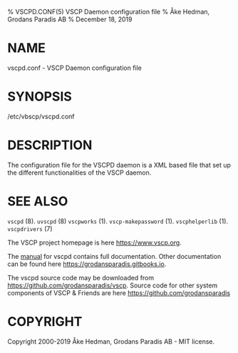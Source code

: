 % VSCPD.CONF(5) VSCP Daemon configuration file
% Åke Hedman, Grodans Paradis AB
% December 18, 2019

# NAME

vscpd.conf - VSCP Daemon configuration file

# SYNOPSIS

/etc/vbscp/vscpd.conf

# DESCRIPTION
The configuration file for the VSCPD daemon is a XML based file that set up the different functionalities of the VSCP daemon.

# SEE ALSO

`vscpd` (8).
`uvscpd` (8)
`vscpworks` (1).
`vscp-makepassword` (1).
`vscphelperlib` (1).
`vscpdrivers` (7)

The VSCP project homepage is here <https://www.vscp.org>.

The [manual](https://grodansparadis.gitbooks.io/the-vscp-daemon) for vscpd contains full documentation. Other documentation can be found here <https://grodansparadis.gitbooks.io>.

The vscpd source code may be downloaded from <https://github.com/grodansparadis/vscp>. Source code for other system components of VSCP & Friends are here <https://github.com/grodansparadis>

# COPYRIGHT
Copyright 2000-2019 Åke Hedman, Grodans Paradis AB - MIT license.
